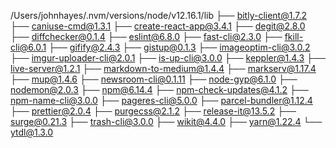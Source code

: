 /Users/johnhayes/.nvm/versions/node/v12.16.1/lib
├── bitly-client@1.7.2
├── caniuse-cmd@1.3.1
├── create-react-app@3.4.1
├── degit@2.8.0
├── diffchecker@0.1.4
├── eslint@6.8.0
├── fast-cli@2.3.0
├── fkill-cli@6.0.1
├── gifify@2.4.3
├── gistup@0.1.3
├── imageoptim-cli@3.0.2
├── imgur-uploader-cli@2.0.1
├── is-up-cli@3.0.0
├── keppler@1.4.3
├── live-server@1.2.1
├── markdown-to-medium@1.4.4
├── markserv@1.17.4
├── mup@1.4.6
├── newsroom-cli@0.1.11
├── node-gyp@6.1.0
├── nodemon@2.0.3
├── npm@6.14.4
├── npm-check-updates@4.1.2
├── npm-name-cli@3.0.0
├── pageres-cli@5.0.0
├── parcel-bundler@1.12.4
├── prettier@2.0.4
├── purgecss@2.1.2
├── release-it@13.5.2
├── surge@0.21.3
├── trash-cli@3.0.0
├── wikit@4.4.0
├── yarn@1.22.4
└── ytdl@1.3.0

